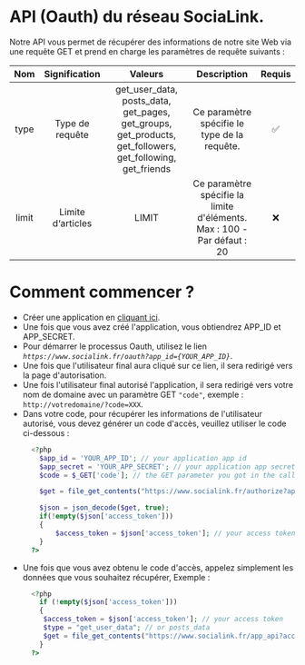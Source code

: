 # API (Oauth) du réseau SociaLink.

Notre API vous permet de récupérer des informations de notre site Web via une requête GET et prend en charge les paramètres de requête suivants :

| Nom | Signification | Valeurs | Description | Requis |
|:-:|:-:|:-:|:-:|:-:|
| type | Type de requête | get_user_data, posts_data, get_pages, get_groups, get_products, get_followers, get_following, get_friends | Ce paramètre spécifie le type de la requête. | ✅ |
| limit | Limite d‘articles | LIMIT | Ce paramètre spécifie la limite d'éléments. Max : 100 - Par défaut : 20 | ❌ |

# Comment commencer ?

* Créer une application en <a href="" target="_blank">cliquant ici</a>.
* Une fois que vous avez créé l'application, vous obtiendrez APP_ID et APP_SECRET.
* Pour démarrer le processus Oauth, utilisez le lien <i>`https://www.socialink.fr/oauth?app_id={YOUR_APP_ID}`</i>.
* Une fois que l'utilisateur final aura cliqué sur ce lien, il sera redirigé vers la page d'autorisation.
* Une fois l'utilisateur final autorisé l'application, il sera redirigé vers votre nom de domaine avec un paramètre GET `"code"`, exemple : `http://votredomaine/?code=XXX`.
* Dans votre code, pour récupérer les informations de l'utilisateur autorisé, vous devez générer un code d'accès, veuillez utiliser le code ci-dessous :
  ```php
    <?php
      $app_id = 'YOUR_APP_ID'; // your application app id
      $app_secret = 'YOUR_APP_SECRET'; // your application app secret
      $code = $_GET['code']; // the GET parameter you got in the callback: http://yourdomain/?code=XXX

      $get = file_get_contents("https://www.socialink.fr/authorize?app_id={$app_id}&app_secret={$app_secret}&code={$code}");

      $json = json_decode($get, true);
      if(!empty($json['access_token'])) 
      {
          $access_token = $json['access_token']; // your access token
      }
    ?>
  ```
* Une fois que vous avez obtenu le code d'accès, appelez simplement les données que vous souhaitez récupérer, Exemple :
  ```php
    <?php
      if (!empty($json['access_token']))
      {
       $access_token = $json['access_token']; // your access token
       $type = "get_user_data"; // or posts_data
       $get = file_get_contents("https://www.socialink.fr/app_api?access_token={$access_token}&type={$type}");
      }
    ?>
  ```
